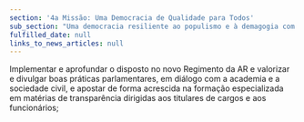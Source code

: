 ```yaml
---
section: '4a Missão: Uma Democracia de Qualidade para Todos'
sub_section: "Uma democracia resiliente ao populismo e à demagogia com mais participação, mais transparência e mais proximidade"
fulfilled_date: null
links_to_news_articles: null
---
```


Implementar e aprofundar o disposto no novo Regimento da AR e valorizar e divulgar boas práticas parlamentares, em diálogo com a academia e a sociedade civil, e apostar de forma acrescida na formação especializada em matérias de transparência dirigidas aos titulares de cargos e aos funcionários;